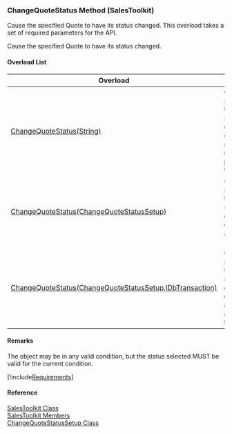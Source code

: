 ﻿### ChangeQuoteStatus Method (SalesToolkit)

Cause the specified Quote to have its status changed. This overload takes a set of required parameters for the API.

Cause the specified Quote to have its status changed.

#### Overload List

| Overload | Description |
| --- | --- |
| [ChangeQuoteStatus(String)](FChoice.Toolkits.Clarify~FChoice.Toolkits.Clarify.Sales.SalesToolkit~ChangeQuoteStatus(String).md) | Cause the specified Quote to have its status changed. This overload takes a set of required parameters for the API.   |
| [ChangeQuoteStatus(ChangeQuoteStatusSetup)](FChoice.Toolkits.Clarify~FChoice.Toolkits.Clarify.Sales.SalesToolkit~ChangeQuoteStatus(ChangeQuoteStatusSetup).md) | Cause the specified Quote to have its status changed. This overload takes a setup object.   |
| [ChangeQuoteStatus(ChangeQuoteStatusSetup,IDbTransaction)](FChoice.Toolkits.Clarify~FChoice.Toolkits.Clarify.Sales.SalesToolkit~ChangeQuoteStatus(ChangeQuoteStatusSetup,IDbTransaction).md) | Cause the specified Quote to have its status changed. This overload takes a setup object and a database transaction.   |

#### Remarks

The object may be in any valid condition, but the status selected MUST be valid for the current condition.

[!include[Requirements](../partials/requirements.md)]



#### Reference

[SalesToolkit Class](FChoice.Toolkits.Clarify~FChoice.Toolkits.Clarify.Sales.SalesToolkit.md)  
[SalesToolkit Members](FChoice.Toolkits.Clarify~FChoice.Toolkits.Clarify.Sales.SalesToolkit_members.md)  
[ChangeQuoteStatusSetup Class](FChoice.Toolkits.Clarify~FChoice.Toolkits.Clarify.Sales.ChangeQuoteStatusSetup.md)